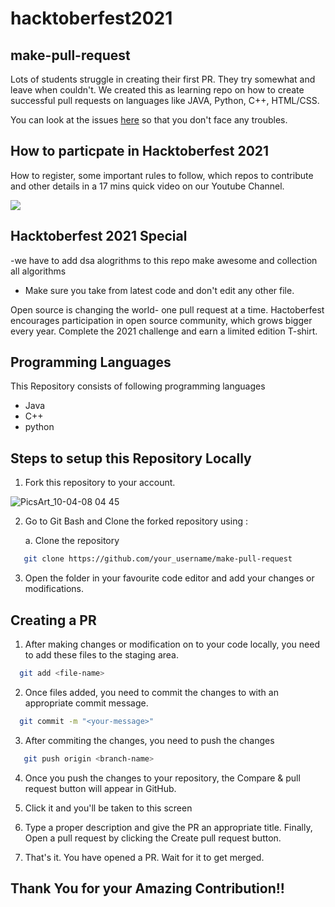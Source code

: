 # hacktoberfest2021


## make-pull-request

Lots of students struggle in creating their first PR. They try somewhat and leave when couldn't. We created this as learning repo on how to create successful pull requests on languages like JAVA, Python, C++, HTML/CSS.

You can look at the issues [here](https://github.com/prorammer/hactoberfest2021_pullrequeshttps://github.com/prorammer/hactoberfest2021_pullrequest/blob/main/CONTRIBUTING.mdhttps://github.com/balbhimk/hacktoberfest2021/blob/main/CONTRIBUTING.md) so that you don't face any troubles.

## How to particpate in Hacktoberfest 2021

How to register, some important rules to follow, which repos to contribute and other details in a 17 mins quick video on our Youtube Channel.

[![](https://raw.githubusercontent.com/twowaits/make-pull-request/master/Images/Hacktoberfest_2021_YT_Thumbnail.png)](https://youtu.be/GuZpeobFsZw)


## Hacktoberfest 2021 Special

-we have to add dsa alogrithms to this repo make awesome and collection all algorithms

- Make sure you take from latest code and don't edit any other file. 


Open source is changing the world- one pull request at a time.
Hactoberfest encourages participation in open source community, which grows bigger every year. 
Complete the 2021 challenge and earn a limited edition T-shirt.

## Programming Languages 
This Repository consists of following programming languages

  -  Java
  -  C++ 
  -  python

## Steps to setup this Repository Locally

  1. Fork this repository to your account.

![PicsArt_10-04-08 04 45](https://user-images.githubusercontent.com/64744084/95018364-e7d2df00-067c-11eb-9989-5ed586adb11b.jpg)

  2. Go to Git Bash and Clone the forked repository using :
       
       a. Clone the repository
```bash
   git clone https://github.com/your_username/make-pull-request
```

 3. Open the folder in your favourite code editor and add your changes or modifications.
 
## Creating a PR 
 
 1. After making changes or modification on to your code locally, you need to add these files to the staging area.
```bash
  git add <file-name>
```
 2. Once files added, you need to commit the changes to with an appropriate commit message.
```bash
  git commit -m "<your-message>"
```
 3. After commiting the changes, you need to push the changes
```bash
   git push origin <branch-name>
```
 4. Once you push the changes to your repository, the Compare & pull request button will appear in GitHub.

 5. Click it and you'll be taken to this screen

 6. Type a proper description and give the PR an appropriate title. Finally, Open a pull request by clicking the Create pull request button.

 7. That's it. You have opened a PR. Wait for it to get merged.

## Thank You for your Amazing Contribution!!
